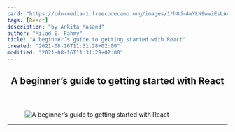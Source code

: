 ```yaml
---
card: "https://cdn-media-1.freecodecamp.org/images/1*h8d-4wYLN9wwiEsLAA_5yg.jpeg"
tags: [React]
description: "by Ankita Masand"
author: "Milad E. Fahmy"
title: "A beginner’s guide to getting started with React"
created: "2021-08-16T11:31:28+02:00"
modified: "2021-08-16T11:31:28+02:00"
---
```

<div class="site-wrapper">
<main id="site-main" class="site-main outer">
<div class="inner">
<article class="post-full post tag-react tag-technology tag-es6 tag-javascript tag-programming ">
<header class="post-full-header">
<h1 class="post-full-title">A beginner’s guide to getting started with React</h1>
</header>
<figure class="post-full-image">
<picture>
<source media="(max-width: 700px)" sizes="1px" srcset="data:image/gif;base64,R0lGODlhAQABAIAAAAAAAP///yH5BAEAAAAALAAAAAABAAEAAAIBRAA7 1w">
<source media="(min-width: 701px)" sizes="(max-width: 800px) 400px,
(max-width: 1170px) 700px,
1400px" srcset="https://cdn-media-1.freecodecamp.org/images/1*h8d-4wYLN9wwiEsLAA_5yg.jpeg 300w,
https://cdn-media-1.freecodecamp.org/images/1*h8d-4wYLN9wwiEsLAA_5yg.jpeg 600w,
https://cdn-media-1.freecodecamp.org/images/1*h8d-4wYLN9wwiEsLAA_5yg.jpeg 1000w,
https://cdn-media-1.freecodecamp.org/images/1*h8d-4wYLN9wwiEsLAA_5yg.jpeg 2000w">
<img onerror="this.style.display='none'" src="https://cdn-media-1.freecodecamp.org/images/1*h8d-4wYLN9wwiEsLAA_5yg.jpeg" alt="A beginner’s guide to getting started with React">
</picture>
</figure>
<section class="post-full-content">
<div class="post-content medium-migrated-article">
</div>
<hr>
</section>
</article>
</div>
</main>
</div>
<!-- Google Tag Manager (noscript) -->
<!-- End Google Tag Manager (noscript) -->
